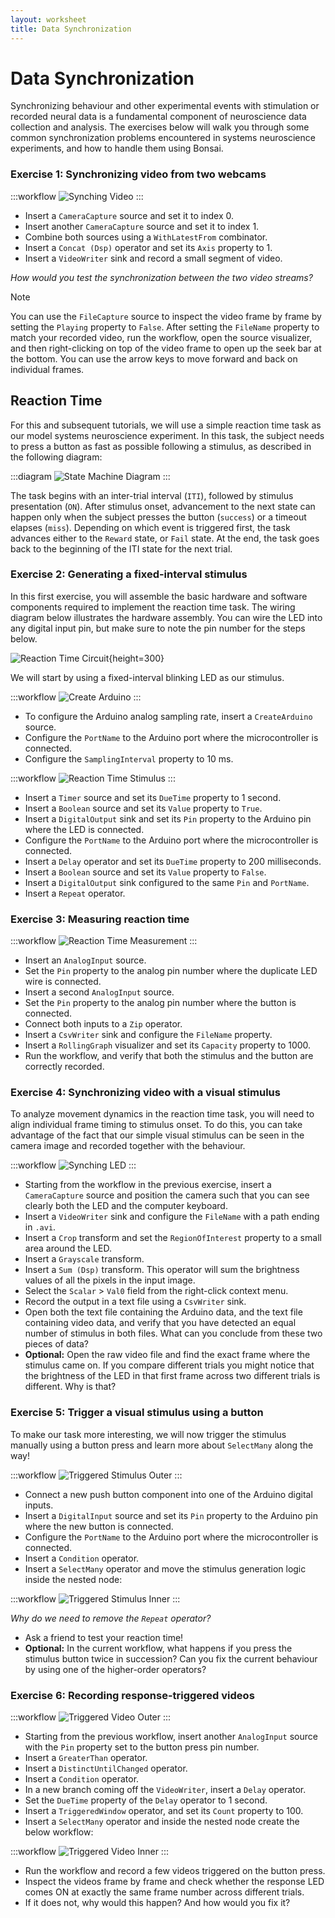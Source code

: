 ```yaml
---
layout: worksheet
title: Data Synchronization
---
```


# Data Synchronization

Synchronizing behaviour and other experimental events with stimulation or recorded neural data is a fundamental component of neuroscience data collection and analysis. The exercises below will walk you through some common synchronization problems encountered in systems neuroscience experiments, and how to handle them using Bonsai.

### **Exercise 1:** Synchronizing video from two webcams

:::workflow
![Synching Video](~/workflows/synching-camera.bonsai)
:::

- Insert a `CameraCapture` source and set it to index 0.
- Insert another `CameraCapture` source and set it to index 1.
- Combine both sources using a `WithLatestFrom` combinator.
- Insert a `Concat (Dsp)` operator and set its `Axis` property to 1.
- Insert a `VideoWriter` sink and record a small segment of video.

_How would you test the synchronization between the two video streams?_

> [!Note]
> You can use the `FileCapture` source to inspect the video frame by frame by setting the `Playing` property to `False`. After setting the `FileName` property to match your recorded video, run the workflow, open the source visualizer, and then right-clicking on top of the video frame to open up the seek bar at the bottom. You can use the arrow keys to move forward and back on individual frames.

## Reaction Time

For this and subsequent tutorials, we will use a simple reaction time task as our model systems neuroscience experiment. In this task, the subject needs to press a button as fast as possible following a stimulus, as described in the following diagram:

:::diagram
![State Machine Diagram](~/images/reactiontime.svg)
:::

The task begins with an inter-trial interval (`ITI`), followed by stimulus presentation (`ON`). After stimulus onset, advancement to the next state can happen only when the subject presses the button (`success`) or a timeout elapses (`miss`). Depending on which event is triggered first, the task advances either to the `Reward` state, or `Fail` state. At the end, the task goes back to the beginning of the ITI state for the next trial.

### **Exercise 2:** Generating a fixed-interval stimulus

In this first exercise, you will assemble the basic hardware and software components required to implement the reaction time task. The wiring diagram below illustrates the hardware assembly. You can wire the LED into any digital input pin, but make sure to note the pin number for the steps below.

![Reaction Time Circuit](~/images/reactiontime-circuit.png){height=300}

We will start by using a fixed-interval blinking LED as our stimulus.

:::workflow
![Create Arduino](~/workflows/reactiontime-arduino.bonsai)
:::

- To configure the Arduino analog sampling rate, insert a `CreateArduino` source.
- Configure the `PortName` to the Arduino port where the microcontroller is connected.
- Configure the `SamplingInterval` property to 10 ms.

:::workflow
![Reaction Time Stimulus](~/workflows/reactiontime-stimulus.bonsai)
:::

- Insert a `Timer` source and set its `DueTime` property to 1 second.
- Insert a `Boolean` source and set its `Value` property to `True`.
- Insert a `DigitalOutput` sink and set its `Pin` property to the Arduino pin where the LED is connected.
- Configure the `PortName` to the Arduino port where the microcontroller is connected.
- Insert a `Delay` operator and set its `DueTime` property to 200 milliseconds.
- Insert a `Boolean` source and set its `Value` property to `False`.
- Insert a `DigitalOutput` sink configured to the same `Pin` and `PortName`.
- Insert a `Repeat` operator.

### **Exercise 3:** Measuring reaction time

:::workflow
![Reaction Time Measurement](~/workflows/reactiontime-measurement.bonsai)
:::

- Insert an `AnalogInput` source.
- Set the `Pin` property to the analog pin number where the duplicate LED wire is connected.
- Insert a second `AnalogInput` source.
- Set the `Pin` property to the analog pin number where the button is connected.
- Connect both inputs to a `Zip` operator.
- Insert a `CsvWriter` sink and configure the `FileName` property.
- Insert a `RollingGraph` visualizer and set its `Capacity` property to 1000.
- Run the workflow, and verify that both the stimulus and the button are correctly recorded.

### **Exercise 4:** Synchronizing video with a visual stimulus

To analyze movement dynamics in the reaction time task, you will need to align individual frame timing to stimulus onset. To do this, you can take advantage of the fact that our simple visual stimulus can be seen in the camera image and recorded together with the behaviour.

:::workflow
![Synching LED](~/workflows/synching-led.bonsai)
:::

- Starting from the workflow in the previous exercise, insert a `CameraCapture` source and position the camera such that you can see clearly both the LED and the computer keyboard.
- Insert a `VideoWriter` sink and configure the `FileName` with a path ending in `.avi`.
- Insert a `Crop` transform and set the `RegionOfInterest` property to a small area around the LED.
- Insert a `Grayscale` transform.
- Insert a `Sum (Dsp)` transform. This operator will sum the brightness values of all the pixels in the input image.
- Select the `Scalar` > `Val0` field from the right-click context menu.
- Record the output in a text file using a `CsvWriter` sink.
- Open both the text file containing the Arduino data, and the text file containing video data, and verify that you have detected an equal number of stimulus in both files. What can you conclude from these two pieces of data?
- **Optional:** Open the raw video file and find the exact frame where the stimulus came on. If you compare different trials you might notice that the brightness of the LED in that first frame across two different trials is different. Why is that?

### **Exercise 5:** Trigger a visual stimulus using a button

To make our task more interesting, we will now trigger the stimulus manually using a button press and learn more about `SelectMany` along the way!

:::workflow
![Triggered Stimulus Outer](~/workflows/reactiontime-triggerstimulus.bonsai)
:::

- Connect a new push button component into one of the Arduino digital inputs.
- Insert a `DigitalInput` source and set its `Pin` property to the Arduino pin where the new button is connected.
- Configure the `PortName` to the Arduino port where the microcontroller is connected.
- Insert a `Condition` operator.
- Insert a `SelectMany` operator and move the stimulus generation logic inside the nested node:

:::workflow
![Triggered Stimulus Inner](~/workflows/reactiontime-triggerstimulus-inner.bonsai)
:::

_Why do we need to remove the `Repeat` operator?_

- Ask a friend to test your reaction time!
- **Optional:** In the current workflow, what happens if you press the stimulus button twice in succession? Can you fix the current behaviour by using one of the higher-order operators?

### **Exercise 6:** Recording response-triggered videos

:::workflow
![Triggered Video Outer](~/workflows/reactiontime-triggervideo.bonsai)
:::

- Starting from the previous workflow, insert another `AnalogInput` source with the `Pin` property set to the button press pin number.
- Insert a `GreaterThan` operator.
- Insert a `DistinctUntilChanged` operator.
- Insert a `Condition` operator.
- In a new branch coming off the `VideoWriter`, insert a `Delay` operator.
- Set the `DueTime` property of the `Delay` operator to 1 second.
- Insert a `TriggeredWindow` operator, and set its `Count` property to 100.
- Insert a `SelectMany` operator and inside the nested node create the below workflow:

:::workflow
![Triggered Video Inner](~/workflows/reactiontime-triggervideo-inner.bonsai)
:::

- Run the workflow and record a few videos triggered on the button press.
- Inspect the videos frame by frame and check whether the response LED comes ON at exactly the same frame number across different trials.
- If it does not, why would this happen? And how would you fix it?
